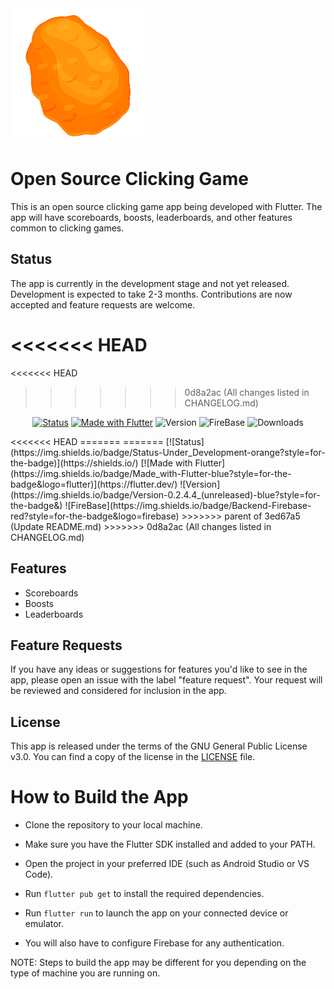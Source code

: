 <img src='assets/nugget.png'>


# Open Source Clicking Game

This is an open source clicking game app being developed with Flutter. The app will have scoreboards, boosts, leaderboards, and other features common to clicking games.

## Status

The app is currently in the development stage and not yet released. Development is expected to take 2-3 months. Contributions are now accepted and feature requests are welcome.

<<<<<<< HEAD
=======
<<<<<<< HEAD
>>>>>>> 0d8a2ac (All changes listed in CHANGELOG.md)
<div align='center'>

  [![Status](https://img.shields.io/badge/Status-Under_Development-orange?style=for-the-badge)](https://shields.io/)
  [![Made with Flutter](https://img.shields.io/badge/Made_with-Flutter-blue?style=for-the-badge&logo=flutter)](https://flutter.dev/)
  ![Version](https://img.shields.io/badge/Version-0.2.4.4_(unreleased)-blue?style=for-the-badge&)
  ![FireBase](https://img.shields.io/badge/Backend-Firebase-red?style=for-the-badge&logo=firebase)
  ![Downloads](https://img.shields.io/badge/Beta_Downloads-3-red?style=for-the-badge&logo=Downloads)
  
  

</div>
<<<<<<< HEAD
=======
=======
[![Status](https://img.shields.io/badge/Status-Under_Development-orange?style=for-the-badge)](https://shields.io/)
[![Made with Flutter](https://img.shields.io/badge/Made_with-Flutter-blue?style=for-the-badge&logo=flutter)](https://flutter.dev/)
![Version](https://img.shields.io/badge/Version-0.2.4.4_(unreleased)-blue?style=for-the-badge&)
![FireBase](https://img.shields.io/badge/Backend-Firebase-red?style=for-the-badge&logo=firebase)
>>>>>>> parent of 3ed67a5 (Update README.md)
>>>>>>> 0d8a2ac (All changes listed in CHANGELOG.md)





## Features

- Scoreboards
- Boosts
- Leaderboards

## Feature Requests

If you have any ideas or suggestions for features you'd like to see in the app, please open an issue with the label "feature request". Your request will be reviewed and considered for inclusion in the app.

## License

This app is released under the terms of the GNU General Public License v3.0. You can find a copy of the license in the [LICENSE](LICENSE) file.

# How to Build the App


- Clone the repository to your local machine.
- Make sure you have the Flutter SDK installed and added to your PATH.
- Open the project in your preferred IDE (such as Android Studio or VS Code).
- Run ``flutter pub get`` to install the required dependencies.
- Run ``flutter run`` to launch the app on your connected device or emulator.

- You will also have to configure Firebase for any authentication.

NOTE: Steps to build the app may be different for you depending on the type of machine you are running on.



